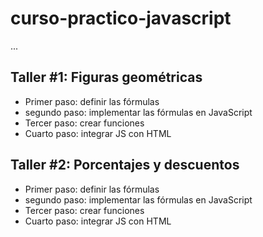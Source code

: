 # curso-practico-javascript

...

## Taller #1: Figuras geométricas

- Primer paso: definir las fórmulas
- segundo paso: implementar las fórmulas en JavaScript
- Tercer paso: crear funciones
- Cuarto paso: integrar JS con HTML

## Taller #2: Porcentajes y descuentos

- Primer paso: definir las fórmulas
- segundo paso: implementar las fórmulas en JavaScript
- Tercer paso: crear funciones
- Cuarto paso: integrar JS con HTML